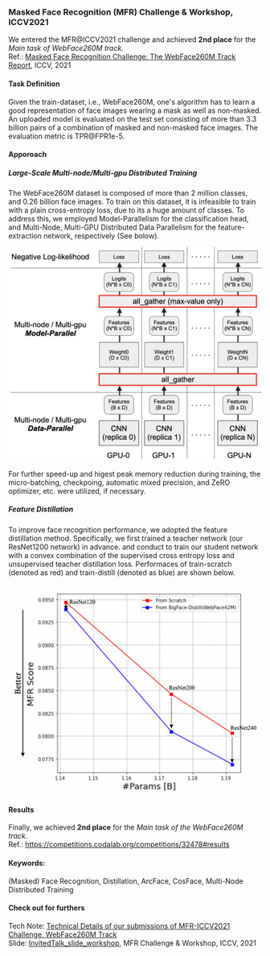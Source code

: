 ### Masked Face Recognition (MFR) Challenge & Workshop, ICCV2021

We entered the MFR@ICCV2021 challenge and achieved **2nd place** for the *Main task of WebFace260M track*.<br>
Ref.: <a href="https://raw.githubusercontent.com/taey16/taey16.github.io/main/assets/papers/2021_MFR_WebFace260M_track_report.pdf">Masked Face Recognition Challenge: The WebFace260M Track Report</a>, ICCV, 2021

#### Task Definition
Given the train-dataset, i.e., WebFace260M, one's algorithm has to learn a good representation of face images wearing a mask as well as non-masked. An uploaded model is evaluated on the test set consisting of more than 3.3 billion pairs of a combination of masked and non-masked face images. The evaluation metric is TPR@FPR1e-5.

#### Apporoach

##### Large-Scale Multi-node/Multi-gpu Distributed Training
The WebFace260M dataset is composed of more than 2 million classes, and 0.26 billion face images. To train on this dataset, it is infeasible to train with a plain cross-entropy loss, due to its a huge amount of classes. To address this, we employed Model-Parallelism for the classification head, and Multi-Node, Multi-GPU Distributed Data Parallelism for the feature-extraction network, respectively (See bolow). 

<p align="center">
<img src="https://raw.githubusercontent.com/taey16/taey16.github.io/main/assets/MFR_ICCV2021/ddp_mp.png" class="inline"/>
</p>

For further speed-up and higest peak memory reduction during training, the micro-batching, checkpoing, automatic mixed precision, and ZeRO optimizer, etc. were utilized, if necessary.

##### Feature Distillation
To improve face recognition performance, we adopted the feature distillation method. Specifically, we first trained a teacher network (our ResNet1200 network) in advance. and conduct to train our student network with a convex combination of the supervised cross entropy loss and unsupervised teacher distillation loss. Performaces of train-scratch (denoted as red)  and train-distill (denoted as blue) are shown below.

<p align="center">
<img src="https://raw.githubusercontent.com/taey16/taey16.github.io/main/assets/MFR_ICCV2021/distill_vs_scratch.png" class="inline"/>
</p>

#### Results
Finally, we achieved **2nd place** for the *Main task of the WebFace260M track*. <br>
Ref.: https://competitions.codalab.org/competitions/32478#results

#### Keywords:
(Masked) Face Recognition, Distillation, ArcFace, CosFace, Multi-Node Distributed Training

#### Check out for furthers
Tech Note: <a href="https://raw.githubusercontent.com/taey16/taey16.github.io/main/assets/MFR_ICCV2021/MFR_ICCV2021_Report_ethan.pdf">Technical Details of our submissions of MFR-ICCV2021 Challenge, WebFace260M Track</a> <br>
Slide: <a href="https://raw.githubusercontent.com/taey16/taey16.github.io/main/assets/MFR_ICCV2021/MFR_ICCV2021_Slide_ethan.pdf">InvitedTalk_slide_workshop</a>, MFR Challenge & Workshop, ICCV, 2021

